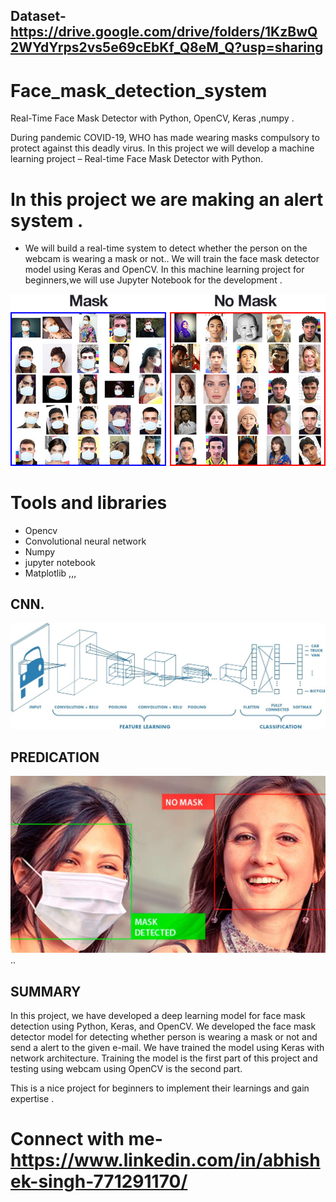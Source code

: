 ## Dataset-https://drive.google.com/drive/folders/1KzBwQ2WYdYrps2vs5e69cEbKf_Q8eM_Q?usp=sharing
# Face_mask_detection_system
Real-Time Face Mask Detector with Python, OpenCV, Keras ,numpy .

During pandemic COVID-19, WHO has made wearing masks compulsory to protect against this deadly virus. In this project  we will develop a machine learning project – Real-time Face Mask Detector with Python.
# In this project we are making an alert system .
+ We will build a real-time system to detect whether the person on the webcam is wearing a mask or not.. We will train the face mask detector model using Keras and OpenCV.
In this machine learning project for beginners,we will use Jupyter Notebook for the development .

![CNN](Images/faceimage_1.jpg)

# Tools and libraries
 + Opencv
 + Convolutional neural network
 + Numpy 
 + jupyter notebook
 + Matplotlib ,,,
 
 
## CNN.
![CNN](Images/faceimage_2.jpeg)

## PREDICATION
![CNN](Images/faceimage_3.jpg)
..
## SUMMARY

In this project, we  have developed a deep learning model for face mask detection using Python, Keras, and OpenCV. We developed the face mask detector model for detecting whether person is wearing a mask or not and send a alert to the given e-mail. We have trained the model using Keras with network architecture. Training the model is the first part of this project and testing using webcam using OpenCV is the second part.

This is a nice project for beginners to implement their learnings and gain expertise .

# Connect with me- https://www.linkedin.com/in/abhishek-singh-771291170/


